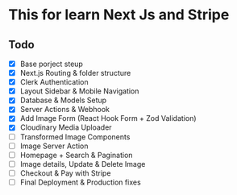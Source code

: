 # This for learn Next Js and Stripe

## Todo

- [x] Base porject steup
- [x] Next.js Routing & folder structure
- [x] Clerk Authentication
- [x] Layout Sidebar & Mobile Navigation
- [x] Database & Models Setup
- [x] Server Actions & Webhook
- [x] Add Image Form (React Hook Form + Zod Validation)
- [x] Cloudinary Media Uploader
- [ ] Transformed Image Components
- [ ] Image Server Action
- [ ] Homepage + Search & Pagination
- [ ] Image details, Update & Delete Image
- [ ] Checkout & Pay with Stripe
- [ ] Final Deployment & Production fixes

